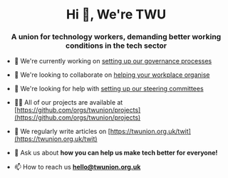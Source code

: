 <h1 align="center">Hi 👋, We're TWU</h1>
<h3 align="center">A union for technology workers, demanding better working conditions in the tech sector</h3>

- 🔭 We're currently working on [setting up our governance processes](https://github.com/twunion/governance)

- 👯 We're looking to collaborate on [helping your workplace organise](https://github.com/twunion)

- 🤝 We're looking for help with [setting up our steering committees](https://github.com/twunion)

- 👨‍💻 All of our projects are available at [https://github.com/orgs/twunion/projects](https://github.com/orgs/twunion/projects)

- 📝 We regularly write articles on [https://twunion.org.uk/twit](https://twunion.org.uk/twit)

- 💬 Ask us about **how you can help us make tech better for everyone!**

- 📫 How to reach us **hello@twunion.org.uk**
